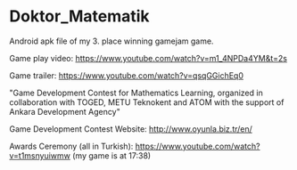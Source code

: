 # Doktor_Matematik
Android apk file of my 3. place winning gamejam game.

Game play video: https://www.youtube.com/watch?v=m1_4NPDa4YM&t=2s

Game trailer: https://www.youtube.com/watch?v=qsqGGichEq0

"Game Development Contest for Mathematics Learning, organized in collaboration with TOGED, METU Teknokent and ATOM with the support of Ankara Development Agency"

Game Development Contest Website: http://www.oyunla.biz.tr/en/

Awards Ceremony (all in Turkish): https://www.youtube.com/watch?v=t1msnyuiwmw (my game is at 17:38)
